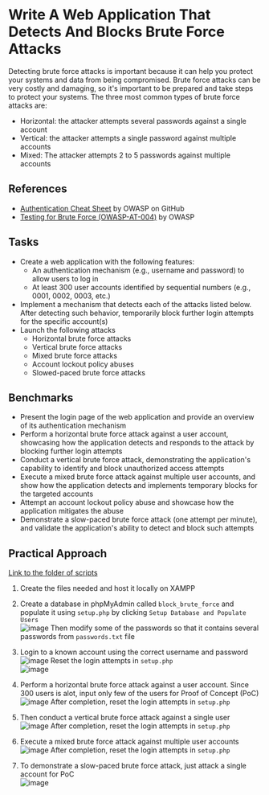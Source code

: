 # Write A Web Application That Detects And Blocks Brute Force Attacks
Detecting brute force attacks is important because it can help you protect your systems and data from being compromised. Brute force attacks can be very costly and damaging, so it's important to be prepared and take steps to protect your systems. The three most common types of brute force attacks are:
- Horizontal: the attacker attempts several passwords against a single account
- Vertical: the attacker attempts a single password against multiple accounts
- Mixed: The attacker attempts 2 to 5 passwords against multiple accounts


## References
- [Authentication Cheat Sheet](https://github.com/OWASP/CheatSheetSeries/blob/master/cheatsheets/Authentication_Cheat_Sheet.md) by OWASP on GitHub
- [Testing for Brute Force (OWASP-AT-004)](https://wiki.owasp.org/index.php/Testing_for_Brute_Force_(OWASP-AT-004)) by OWASP


## Tasks
- Create a web application with the following features:
  - An authentication mechanism (e.g., username and password) to allow users to log in
  - At least 300 user accounts identified by sequential numbers (e.g., 0001, 0002, 0003, etc.)
- Implement a mechanism that detects each of the attacks listed below. After detecting such behavior, temporarily block further login attempts for the specific account(s)
- Launch the following attacks
  - Horizontal brute force attacks
  - Vertical brute force attacks
  - Mixed brute force attacks
  - Account lockout policy abuses
  - Slowed-paced brute force attacks
 

## Benchmarks
- Present the login page of the web application and provide an overview of its authentication mechanism
- Perform a horizontal brute force attack against a user account, showcasing how the application detects and responds to the attack by blocking further login attempts
- Conduct a vertical brute force attack, demonstrating the application's capability to identify and block unauthorized access attempts
- Execute a mixed brute force attack against multiple user accounts, and show how the application detects and implements temporary blocks for the targeted accounts
- Attempt an account lockout policy abuse and showcase how the application mitigates the abuse
- Demonstrate a slow-paced brute force attack (one attempt per minute), and validate the application's ability to detect and block such attempts


## Practical Approach
[Link to the folder of scripts](https://github.com/aaronamran/MCSI-Remote-Cybersecurity-Internship/tree/main/Secure%20Software%20Development/scripts/block-brute-force-attacks) 
<br/>
1. Create the files needed and host it locally on XAMPP
2. Create a database in phpMyAdmin called `block_brute_force` and populate it using `setup.php` by clicking `Setup Database and Populate Users` <br/>
   ![image](https://github.com/user-attachments/assets/44d120e0-3fdc-443c-9a1f-c30abad32273)
   Then modify some of the passwords so that it contains several passwords from `passwords.txt` file
3. Login to a known account using the correct username and password <br/>
   ![image](https://github.com/user-attachments/assets/f7d141ab-25ed-4887-9fc7-11d84981a357)
   Reset the login attempts in `setup.php` <br/>
   ![image](https://github.com/user-attachments/assets/28c6a3f0-e16f-4ce9-a7de-52a6834ed3c5)

4. Perform a horizontal brute force attack against a user account. Since 300 users is alot, input only few of the users for Proof of Concept (PoC) <br/>
   ![image](https://github.com/user-attachments/assets/826544de-fa43-4bee-96d4-893f89b29e38)
   After completion, reset the login attempts in `setup.php`
5. Then conduct a vertical brute force attack against a single user <br/>
   ![image](https://github.com/user-attachments/assets/2557c8d7-ba16-41fc-9818-c254bebb8622)
   After completion, reset the login attempts in `setup.php`
6. Execute a mixed brute force attack against multiple user accounts <br/>
   ![image](https://github.com/user-attachments/assets/07914e48-0278-49ad-94cf-70158cb5436d)
   After completion, reset the login attempts in `setup.php`
7. To demonstrate a slow-paced brute force attack, just attack a single account for PoC <br/>
   ![image](https://github.com/user-attachments/assets/d6acaef5-6e46-47d9-8cd9-2289b3f2efb6)

